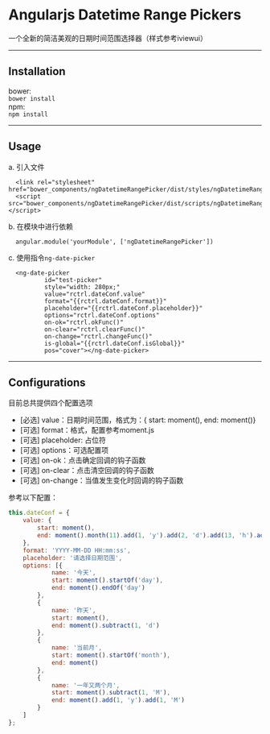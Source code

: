 **Angularjs Datetime Range Pickers**
===================
一个全新的简洁美观的日期时间范围选择器（样式参考iviewui）

----------

Installation
-------------
bower:  
`bower install`  
npm:  
`npm install`

----------

Usage
-------------

a. 引入文件
```
  <link rel="stylesheet" href="bower_components/ngDatetimeRangePicker/dist/styles/ngDatetimeRangePicker.css">
  <script src="bower_components/ngDatetimeRangePicker/dist/scripts/ngDatetimeRangePicker.js"></script>
```

b. 在模块中进行依赖  
```
  angular.module('yourModule', ['ngDatetimeRangePicker'])
```

c. 使用指令`ng-date-picker`
```
  <ng-date-picker 
          id="test-picker"
          style="width: 280px;" 
          value="rctrl.dateConf.value" 
          format="{{rctrl.dateConf.format}}" 
          placeholder="{{rctrl.dateConf.placeholder}}" 
          options="rctrl.dateConf.options"
          on-ok="rctrl.okFunc()"
          on-clear="rctrl.clearFunc()"
          on-change="rctrl.changeFunc()"
          is-global="{{rctrl.dateConf.isGlobal}}"
          pos="cover"></ng-date-picker>
```
----------

Configurations
-------------

目前总共提供四个配置选项

- [必选] value：日期时间范围，格式为：{ start: moment(), end: moment()}
- [可选] format：格式，配置参考moment.js
- [可选] placeholder: 占位符
- [可选] options：可选配置项
- [可选] on-ok：点击确定回调的钩子函数
- [可选] on-clear：点击清空回调的钩子函数
- [可选] on-change：当值发生变化时回调的钩子函数

参考以下配置：

```javascript
this.dateConf = {
    value: {
        start: moment(),
        end: moment().month(11).add(1, 'y').add(2, 'd').add(13, 'h').add(2, 'm').add(3, 's')
    },
    format: 'YYYY-MM-DD HH:mm:ss',
    placeholder: '请选择日期范围',
    options: [{
            name: '今天',
            start: moment().startOf('day'),
            end: moment().endOf('day')
        },
        {
            name: '昨天',
            start: moment(),
            end: moment().subtract(1, 'd')
        },
        {
            name: '当前月',
            start: moment().startOf('month'),
            end: moment()
        },
        {
            name: '一年又两个月',
            start: moment().subtract(1, 'M'),
            end: moment().add(1, 'y').add(1, 'M')
        }
    ]
};
```